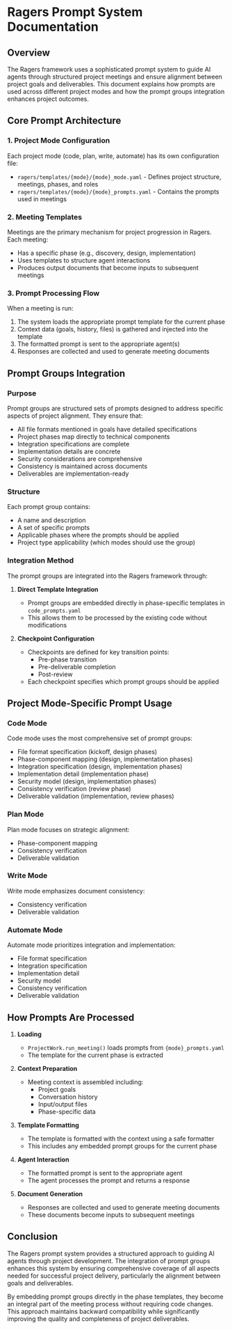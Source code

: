 # Ragers Prompt System Documentation

## Overview

The Ragers framework uses a sophisticated prompt system to guide AI agents through structured project meetings and ensure alignment between project goals and deliverables. This document explains how prompts are used across different project modes and how the prompt groups integration enhances project outcomes.

## Core Prompt Architecture

### 1. Project Mode Configuration

Each project mode (code, plan, write, automate) has its own configuration file:
- `ragers/templates/{mode}/{mode}_mode.yaml` - Defines project structure, meetings, phases, and roles
- `ragers/templates/{mode}/{mode}_prompts.yaml` - Contains the prompts used in meetings

### 2. Meeting Templates

Meetings are the primary mechanism for project progression in Ragers. Each meeting:
- Has a specific phase (e.g., discovery, design, implementation)
- Uses templates to structure agent interactions
- Produces output documents that become inputs to subsequent meetings

### 3. Prompt Processing Flow

When a meeting is run:
1. The system loads the appropriate prompt template for the current phase
2. Context data (goals, history, files) is gathered and injected into the template
3. The formatted prompt is sent to the appropriate agent(s)
4. Responses are collected and used to generate meeting documents

## Prompt Groups Integration

### Purpose

Prompt groups are structured sets of prompts designed to address specific aspects of project alignment. They ensure that:
- All file formats mentioned in goals have detailed specifications
- Project phases map directly to technical components
- Integration specifications are complete
- Implementation details are concrete
- Security considerations are comprehensive
- Consistency is maintained across documents
- Deliverables are implementation-ready

### Structure

Each prompt group contains:
- A name and description
- A set of specific prompts
- Applicable phases where the prompts should be applied
- Project type applicability (which modes should use the group)

### Integration Method

The prompt groups are integrated into the Ragers framework through:

1. **Direct Template Integration**
   - Prompt groups are embedded directly in phase-specific templates in `code_prompts.yaml`
   - This allows them to be processed by the existing code without modifications

2. **Checkpoint Configuration**
   - Checkpoints are defined for key transition points:
     - Pre-phase transition
     - Pre-deliverable completion
     - Post-review
   - Each checkpoint specifies which prompt groups should be applied

## Project Mode-Specific Prompt Usage

### Code Mode

Code mode uses the most comprehensive set of prompt groups:
- File format specification (kickoff, design phases)
- Phase-component mapping (design, implementation phases)
- Integration specification (design, implementation phases)
- Implementation detail (implementation phase)
- Security model (design, implementation phases)
- Consistency verification (review phase)
- Deliverable validation (implementation, review phases)

### Plan Mode

Plan mode focuses on strategic alignment:
- Phase-component mapping
- Consistency verification
- Deliverable validation

### Write Mode

Write mode emphasizes document consistency:
- Consistency verification
- Deliverable validation

### Automate Mode

Automate mode prioritizes integration and implementation:
- File format specification
- Integration specification
- Implementation detail
- Security model
- Consistency verification
- Deliverable validation

## How Prompts Are Processed

1. **Loading**
   - `ProjectWork.run_meeting()` loads prompts from `{mode}_prompts.yaml`
   - The template for the current phase is extracted

2. **Context Preparation**
   - Meeting context is assembled including:
     - Project goals
     - Conversation history
     - Input/output files
     - Phase-specific data

3. **Template Formatting**
   - The template is formatted with the context using a safe formatter
   - This includes any embedded prompt groups for the current phase

4. **Agent Interaction**
   - The formatted prompt is sent to the appropriate agent
   - The agent processes the prompt and returns a response

5. **Document Generation**
   - Responses are collected and used to generate meeting documents
   - These documents become inputs to subsequent meetings

## Conclusion

The Ragers prompt system provides a structured approach to guiding AI agents through project development. The integration of prompt groups enhances this system by ensuring comprehensive coverage of all aspects needed for successful project delivery, particularly the alignment between goals and deliverables.

By embedding prompt groups directly in the phase templates, they become an integral part of the meeting process without requiring code changes. This approach maintains backward compatibility while significantly improving the quality and completeness of project deliverables.